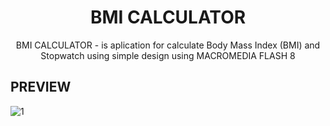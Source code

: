 <h1 align="center">BMI CALCULATOR</h1>
<p align="center">
BMI CALCULATOR - is aplication for calculate Body Mass Index (BMI) and Stopwatch using simple design using MACROMEDIA FLASH 8
</p>

## PREVIEW
![1](https://github.com/bhagyashreyas23/BMI-Calculator/assets/124259707/90f63893-9a88-4299-9088-6d9f559aa522)
